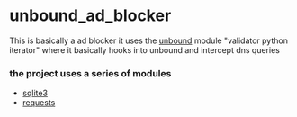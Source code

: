 # unbound_ad_blocker
This is basically a ad blocker it uses the [unbound](https://github.com/NLnetLabs/unbound) module "validator python iterator" where it basically hooks into unbound and intercept dns queries

### the project uses a series of modules
* [sqlite3](https://github.com/sqlite/sqlite)
* [requests](https://github.com/psf/requests)
